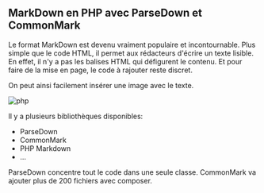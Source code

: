 ## MarkDown en PHP avec ParseDown et CommonMark

Le format MarkDown est devenu vraiment populaire et incontournable. Plus simple que le code HTML, il permet aux rédacteurs d'écrire un texte lisible.
En effet, il n'y a pas les balises HTML qui défigurent le contenu. Et pour faire de la mise en page, le code à rajouter reste discret.
 
On peut ainsi facilement insérer une image avec le texte.

![php](/assets/img/php.svg)

Il y a plusieurs bibliothèques disponibles:
* ParseDown
* CommonMark
* PHP Markdown
* ...

ParseDown concentre tout le code dans une seule classe.
CommonMark va ajouter plus de 200 fichiers avec composer.